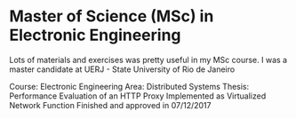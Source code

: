 # Master of Science (MSc) in Electronic Engineering
Lots of materials and exercises was pretty useful in my MSc course.
I was a master candidate at UERJ - State University of Rio de Janeiro

Course: Electronic Engineering
Area: Distributed Systems
Thesis: Performance Evaluation of an HTTP Proxy Implemented as Virtualized Network Function
Finished and approved in 07/12/2017
